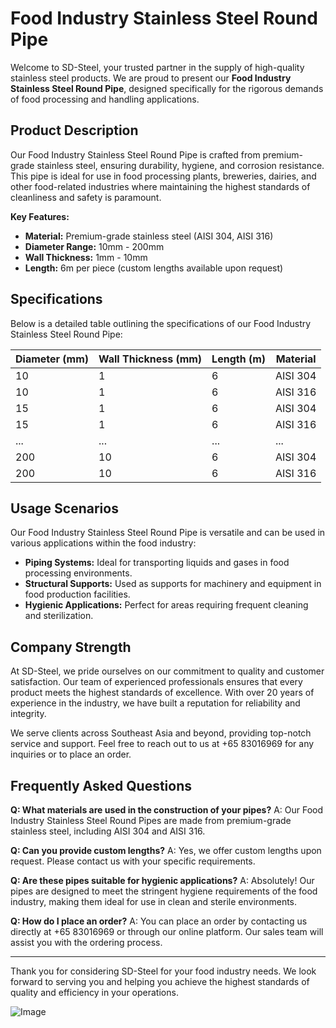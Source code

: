 # Food Industry Stainless Steel Round Pipe

Welcome to SD-Steel, your trusted partner in the supply of high-quality stainless steel products. We are proud to present our **Food Industry Stainless Steel Round Pipe**, designed specifically for the rigorous demands of food processing and handling applications.

## Product Description

Our Food Industry Stainless Steel Round Pipe is crafted from premium-grade stainless steel, ensuring durability, hygiene, and corrosion resistance. This pipe is ideal for use in food processing plants, breweries, dairies, and other food-related industries where maintaining the highest standards of cleanliness and safety is paramount.

**Key Features:**
- **Material:** Premium-grade stainless steel (AISI 304, AISI 316)
- **Diameter Range:** 10mm - 200mm
- **Wall Thickness:** 1mm - 10mm
- **Length:** 6m per piece (custom lengths available upon request)

## Specifications

Below is a detailed table outlining the specifications of our Food Industry Stainless Steel Round Pipe:

| Diameter (mm) | Wall Thickness (mm) | Length (m) | Material |
|---------------|---------------------|------------|----------|
| 10            | 1                   | 6          | AISI 304 |
| 10            | 1                   | 6          | AISI 316 |
| 15            | 1                   | 6          | AISI 304 |
| 15            | 1                   | 6          | AISI 316 |
| ...           | ...                 | ...        | ...      |
| 200           | 10                  | 6          | AISI 304 |
| 200           | 10                  | 6          | AISI 316 |

## Usage Scenarios

Our Food Industry Stainless Steel Round Pipe is versatile and can be used in various applications within the food industry:
- **Piping Systems:** Ideal for transporting liquids and gases in food processing environments.
- **Structural Supports:** Used as supports for machinery and equipment in food production facilities.
- **Hygienic Applications:** Perfect for areas requiring frequent cleaning and sterilization.

## Company Strength

At SD-Steel, we pride ourselves on our commitment to quality and customer satisfaction. Our team of experienced professionals ensures that every product meets the highest standards of excellence. With over 20 years of experience in the industry, we have built a reputation for reliability and integrity.

We serve clients across Southeast Asia and beyond, providing top-notch service and support. Feel free to reach out to us at +65 83016969 for any inquiries or to place an order.

## Frequently Asked Questions

**Q: What materials are used in the construction of your pipes?**
A: Our Food Industry Stainless Steel Round Pipes are made from premium-grade stainless steel, including AISI 304 and AISI 316.

**Q: Can you provide custom lengths?**
A: Yes, we offer custom lengths upon request. Please contact us with your specific requirements.

**Q: Are these pipes suitable for hygienic applications?**
A: Absolutely! Our pipes are designed to meet the stringent hygiene requirements of the food industry, making them ideal for use in clean and sterile environments.

**Q: How do I place an order?**
A: You can place an order by contacting us directly at +65 83016969 or through our online platform. Our sales team will assist you with the ordering process.

---

Thank you for considering SD-Steel for your food industry needs. We look forward to serving you and helping you achieve the highest standards of quality and efficiency in your operations.

![Image](https://github.com/user-attachments/assets/2567258e-e124-4816-932d-1809bd27ef0b)